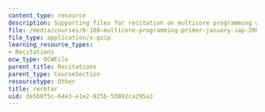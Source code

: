 ```yaml
---
content_type: resource
description: Supporting files for recitation on multicore programming with Cell.
file: /media/courses/6-189-multicore-programming-primer-january-iap-2007/de5b8f5c64e3e1e2925b53892ca295a3_rec6tar.gz
file_type: application/x-gzip
learning_resource_types:
- Recitations
ocw_type: OCWFile
parent_title: Recitations
parent_type: CourseSection
resourcetype: Other
title: rec6tar
uid: de5b8f5c-64e3-e1e2-925b-53892ca295a3
---
```

